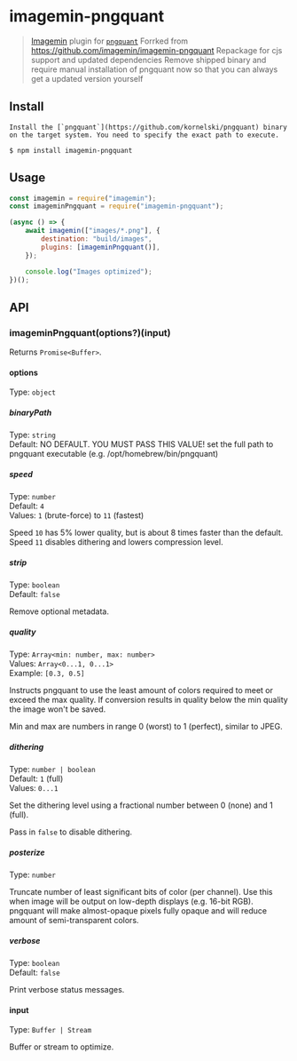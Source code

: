 # imagemin-pngquant

> [Imagemin](https://github.com/imagemin/imagemin) plugin for [`pngquant`](https://github.com/kornelski/pngquant)
> Forrked from https://github.com/imagemin/imagemin-pngquant
> Repackage for cjs support and updated dependencies
> Remove shipped binary and require manual installation of pngquant now so that you can always get a updated version yourself

## Install

```
Install the [`pngquant`](https://github.com/kornelski/pngquant) binary on the target system. You need to specify the exact path to execute.

$ npm install imagemin-pngquant
```

## Usage

```js
const imagemin = require("imagemin");
const imageminPngquant = require("imagemin-pngquant");

(async () => {
	await imagemin(["images/*.png"], {
		destination: "build/images",
		plugins: [imageminPngquant()],
	});

	console.log("Images optimized");
})();
```

## API

### imageminPngquant(options?)(input)

Returns `Promise<Buffer>`.

#### options

Type: `object`

##### binaryPath

Type: `string`<br />
Default: NO DEFAULT. YOU MUST PASS THIS VALUE!
set the full path to pngquant executable (e.g. /opt/homebrew/bin/pngquant)

##### speed

Type: `number`<br>
Default: `4`<br>
Values: `1` (brute-force) to `11` (fastest)

Speed `10` has 5% lower quality, but is about 8 times faster than the default. Speed `11` disables dithering and lowers compression level.

##### strip

Type: `boolean`<br>
Default: `false`

Remove optional metadata.

##### quality

Type: `Array<min: number, max: number>`<br>
Values: `Array<0...1, 0...1>`<br>
Example: `[0.3, 0.5]`

Instructs pngquant to use the least amount of colors required to meet or exceed
the max quality. If conversion results in quality below the min quality the
image won't be saved.

Min and max are numbers in range 0 (worst) to 1 (perfect), similar to JPEG.

##### dithering

Type: `number | boolean`<br>
Default: `1` (full)<br>
Values: `0...1`

Set the dithering level using a fractional number between 0 (none) and 1 (full).

Pass in `false` to disable dithering.

##### posterize

Type: `number`

Truncate number of least significant bits of color (per channel). Use this when image will be output on low-depth displays (e.g. 16-bit RGB). pngquant will make almost-opaque pixels fully opaque and will reduce amount of semi-transparent colors.

##### verbose

Type: `boolean`<br>
Default: `false`

Print verbose status messages.

#### input

Type: `Buffer | Stream`

Buffer or stream to optimize.
